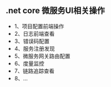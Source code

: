 ﻿## .net core 微服务UI相关操作
* 1、项目配置前端操作
* 2、日志前端查看
* 3、错误码配置
* 4、服务注册发现
* 5、微服务网关路由配置
* 6、度量监控
* 7、链路追踪查看
* 8、...